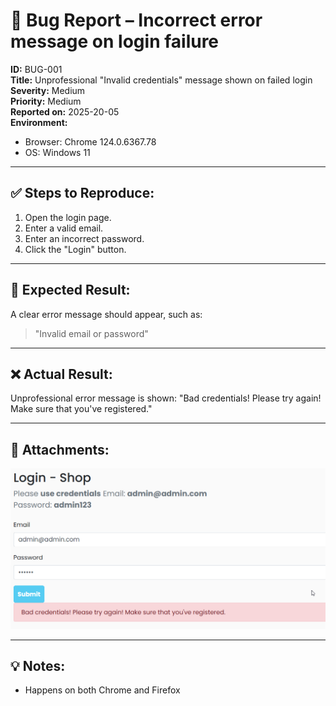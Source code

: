 # 🐞 Bug Report – Incorrect error message on login failure

**ID:** BUG-001  
**Title:** Unprofessional "Invalid credentials" message shown on failed login  
**Severity:** Medium  
**Priority:** Medium  
**Reported on:** 2025-20-05  
**Environment:**  
- Browser: Chrome 124.0.6367.78
- OS: Windows 11  

---

## ✅ Steps to Reproduce:
1. Open the login page.
2. Enter a valid email.
3. Enter an incorrect password.
4. Click the "Login" button.

---

## 🧪 Expected Result:
A clear error message should appear, such as:

> "Invalid email or password"

---

## ❌ Actual Result:
Unprofessional error message is shown: "Bad credentials! Please try again! Make sure that you've registered."

---

## 📎 Attachments:
![screenshot](../bug-reports/assets/bug-login-invalid-error.png)

---

## 💡 Notes:
- Happens on both Chrome and Firefox
